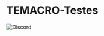 # TEMACRO-Testes


![Discord](https://img.shields.io/discord/764291057399365682?color=5865F2&label=DISCORD&logo=ESTUDIO%20LUX&logoColor=5865F2&style=for-the-badge)
